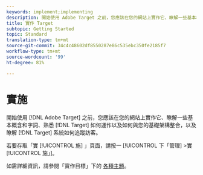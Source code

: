 ```yaml
---
keywords: implement;implementing
description: 開始使用 Adobe Target 之前，您應該在您的網站上實作它、瞭解一些基本概含和字詞、熟悉 Target 如何運作以及如何與您的基礎架構整合，以及瞭解 Target 系統如何追蹤訪客。
title: 實作 Target
subtopic: Getting Started
topic: Standard
translation-type: tm+mt
source-git-commit: 34c4c48602df8550287e86c535ebc350fe2185f7
workflow-type: tm+mt
source-wordcount: '99'
ht-degree: 81%

---
```



# 實施

開始使用 [!DNL Adobe Target] 之前，您應該在您的網站上實作它、瞭解一些基本概含和字詞、熟悉 [!DNL Target] 如何運作以及如何與您的基礎架構整合，以及瞭解 [!DNL Target] 系統如何追蹤訪客。

若要存取「實 [!UICONTROL 施] 」頁面，請按一 [!UICONTROL 下「管理] >實 [!UICONTROL 施」]。

如需詳細資訊，請參閱「實作目標」下的 [各種主題](/help/c-implementing-target/implementing-target.md)。